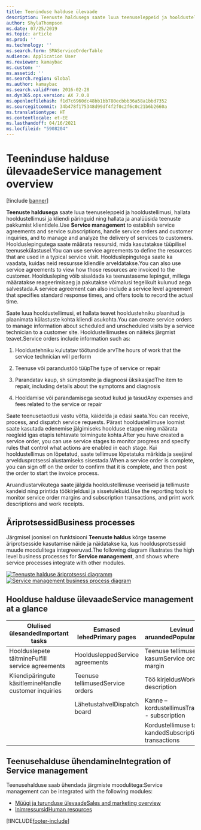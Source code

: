 ```yaml
---
title: Teeninduse halduse ülevaade
description: Teenuste haldusega saate luua teenuseleppeid ja hooldustellimusi, hallata hooldustellimusi ja kliendi päringuid ning hallata ja analüüsida teenuste pakkumist klientidele.
author: ShylaThompson
ms.date: 07/25/2019
ms.topic: article
ms.prod: ''
ms.technology: ''
ms.search.form: SMAServiceOrderTable
audience: Application User
ms.reviewer: kamaybac
ms.custom: ''
ms.assetid: ''
ms.search.region: Global
ms.author: kamaybac
ms.search.validFrom: 2016-02-28
ms.dyn365.ops.version: AX 7.0.0
ms.openlocfilehash: f1d7c6960dc48bb1bb780ecbbb36a58a1bbd7352
ms.sourcegitcommit: 34b478f175348d99df4f2f0c2f6c0c21b6b2660a
ms.translationtype: HT
ms.contentlocale: et-EE
ms.lasthandoff: 04/16/2021
ms.locfileid: "5908204"
---
```

# <a name="service-management-overview"></a><span data-ttu-id="21157-103">Teeninduse halduse ülevaade</span><span class="sxs-lookup"><span data-stu-id="21157-103">Service management overview</span></span>

[!include [banner](../includes/banner.md)]


<span data-ttu-id="21157-104">**Teenuste haldusega** saate luua teenuseleppeid ja hooldustellimusi, hallata hooldustellimusi ja kliendi päringuid ning hallata ja analüüsida teenuste pakkumist klientidele.</span><span class="sxs-lookup"><span data-stu-id="21157-104">Use **Service management** to establish service agreements and service subscriptions, handle service orders and customer inquiries, and to manage and analyze the delivery of services to customers.</span></span> <span data-ttu-id="21157-105">Hoolduslepingutega saate määrata ressursid, mida kasutatakse tüüpilisel teenusekülastusel.</span><span class="sxs-lookup"><span data-stu-id="21157-105">You can use service agreements to define the resources that are used in a typical service visit.</span></span> <span data-ttu-id="21157-106">Hoolduslepingutega saate ka vaadata, kuidas neid ressursse kliendile arveldatakse.</span><span class="sxs-lookup"><span data-stu-id="21157-106">You can also use service agreements to view how those resources are invoiced to the customer.</span></span> <span data-ttu-id="21157-107">Hooldusleping võib sisaldada ka teenustaseme lepingut, millega määratakse reageerimisaeg ja pakutakse võimalusi tegelikult kulunud aega salvestada.</span><span class="sxs-lookup"><span data-stu-id="21157-107">A service agreement can also include a service level agreement that specifies standard response times, and offers tools to record the actual time.</span></span>

<span data-ttu-id="21157-108">Saate luua hooldustellimusi, et hallata teavet hooldustehniku plaanitud ja plaanimata külastuste kohta kliendi asukohta.</span><span class="sxs-lookup"><span data-stu-id="21157-108">You can create service orders to manage information about scheduled and unscheduled visits by a service technician to a customer site.</span></span> <span data-ttu-id="21157-109">Hooldustellimustes on näiteks järgmist teavet.</span><span class="sxs-lookup"><span data-stu-id="21157-109">Service orders include information such as:</span></span>

1.  <span data-ttu-id="21157-110">Hooldustehniku kulutatav töötundide arv</span><span class="sxs-lookup"><span data-stu-id="21157-110">The hours of work that the service technician will perform</span></span>

2.  <span data-ttu-id="21157-111">Teenuse või parandustöö tüüp</span><span class="sxs-lookup"><span data-stu-id="21157-111">The type of service or repair</span></span>

3.  <span data-ttu-id="21157-112">Parandatav kaup, sh sümptomite ja diagnoosi üksikasjad</span><span class="sxs-lookup"><span data-stu-id="21157-112">The item to repair, including details about the symptoms and diagnosis</span></span>

4.  <span data-ttu-id="21157-113">Hooldamise või parandamisega seotud kulud ja tasud</span><span class="sxs-lookup"><span data-stu-id="21157-113">Any expenses and fees related to the service or repair</span></span>

<span data-ttu-id="21157-114">Saate teenusetaotlusi vastu võtta, käidelda ja edasi saata.</span><span class="sxs-lookup"><span data-stu-id="21157-114">You can receive, process, and dispatch service requests.</span></span> <span data-ttu-id="21157-115">Pärast hooldustellimuse loomist saate kasutada edenemise jälgimiseks hoolduse etappe ning määrata reegleid igas etapis tehtavate toimingute kohta.</span><span class="sxs-lookup"><span data-stu-id="21157-115">After you have created a service order, you can use service stages to monitor progress and specify rules that control what actions are enabled in each stage.</span></span> <span data-ttu-id="21157-116">Kui hooldustellimus on lõpetatud, saate tellimuse lõpetatuks märkida ja seejärel arveldusprotsessi alustamiseks sisestada.</span><span class="sxs-lookup"><span data-stu-id="21157-116">When a service order is complete, you can sign off on the order to confirm that it is complete, and then post the order to start the invoice process.</span></span>

<span data-ttu-id="21157-117">Aruandlustarvikutega saate jälgida hooldustellimuse veeriseid ja tellimuste kandeid ning printida töökirjeldusi ja sissetulekuid.</span><span class="sxs-lookup"><span data-stu-id="21157-117">Use the reporting tools to monitor service order margins and subscription transactions, and print work descriptions and work receipts.</span></span>

## <a name="business-processes"></a><span data-ttu-id="21157-118">Äriprotsessid</span><span class="sxs-lookup"><span data-stu-id="21157-118">Business processes</span></span>

<span data-ttu-id="21157-119">Järgmisel joonisel on funktsiooni **Teenuste haldus** kõrge taseme äriprotsesside kasutamise näide ja näidatakse ka, kus hooldusprotsessid muude moodulitega integreeruvad.</span><span class="sxs-lookup"><span data-stu-id="21157-119">The following diagram illustrates the high level business processes for **Service management**, and shows where service processes integrate with other modules.</span></span>

<span data-ttu-id="21157-120">[![Teenuste halduse äriprotsessi diagramm](./media/sm_home_page.gif)](./media/sm_home_page.gif)</span><span class="sxs-lookup"><span data-stu-id="21157-120">[![Service management business process diagram](./media/sm_home_page.gif)](./media/sm_home_page.gif)</span></span>

## <a name="service-management-at-a-glance"></a><span data-ttu-id="21157-121">Hoolduse halduse ülevaade</span><span class="sxs-lookup"><span data-stu-id="21157-121">Service management at a glance</span></span>

|<span data-ttu-id="21157-122">Olulised ülesanded</span><span class="sxs-lookup"><span data-stu-id="21157-122">Important tasks</span></span>           | <span data-ttu-id="21157-123">Esmased lehed</span><span class="sxs-lookup"><span data-stu-id="21157-123">Primary pages</span></span>                         |<span data-ttu-id="21157-124">Levinud aruanded</span><span class="sxs-lookup"><span data-stu-id="21157-124">Popular reports</span></span>              |
|--------------------------|---------------------------------------|-----------------------------|
|<span data-ttu-id="21157-125">Hoolduslepete täitmine</span><span class="sxs-lookup"><span data-stu-id="21157-125">Fulfill service agreements</span></span>|<span data-ttu-id="21157-126">Hoolduslepped</span><span class="sxs-lookup"><span data-stu-id="21157-126">Service agreements</span></span>                     |<span data-ttu-id="21157-127">Teenuse tellimuse kasum</span><span class="sxs-lookup"><span data-stu-id="21157-127">Service order margin</span></span>         |
|<span data-ttu-id="21157-128">Kliendipäringute käsitlemine</span><span class="sxs-lookup"><span data-stu-id="21157-128">Handle customer inquiries</span></span> |<span data-ttu-id="21157-129">Teenuse tellimused</span><span class="sxs-lookup"><span data-stu-id="21157-129">Service orders</span></span>                         |<span data-ttu-id="21157-130">Töö kirjeldus</span><span class="sxs-lookup"><span data-stu-id="21157-130">Work description</span></span>             |
|                          |<span data-ttu-id="21157-131">Lähetustahvel</span><span class="sxs-lookup"><span data-stu-id="21157-131">Dispatch board</span></span>                         |<span data-ttu-id="21157-132">Kanne – kordustellimus</span><span class="sxs-lookup"><span data-stu-id="21157-132">Transaction - subscription</span></span>   |
|                          |                                       |<span data-ttu-id="21157-133">Kordustellimuse tasu kanded</span><span class="sxs-lookup"><span data-stu-id="21157-133">Subscription fee transactions</span></span>|


## <a name="integration-of-service-management"></a><span data-ttu-id="21157-134">Teenusehalduse ühendamine</span><span class="sxs-lookup"><span data-stu-id="21157-134">Integration of Service management</span></span>

<span data-ttu-id="21157-135">Teenusehalduse saab ühendada järgmiste moodulitega:</span><span class="sxs-lookup"><span data-stu-id="21157-135">Service management can be integrated with the following modules:</span></span>

  - [<span data-ttu-id="21157-136">Müügi ja turunduse ülevaade</span><span class="sxs-lookup"><span data-stu-id="21157-136">Sales and marketing overview</span></span>](../sales-marketing/overview-sales-marketing.md)
  - [<span data-ttu-id="21157-137">Inimressursid</span><span class="sxs-lookup"><span data-stu-id="21157-137">Human resources</span></span>](/dynamics365/unified-operations/talent/index)

  



[!INCLUDE[footer-include](../../includes/footer-banner.md)]